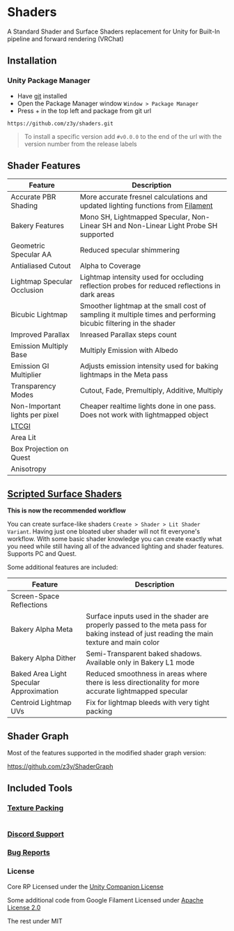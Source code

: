 # Shaders
A Standard Shader and Surface Shaders replacement for Unity for Built-In pipeline and forward rendering (VRChat)

##  Installation
### Unity Package Manager

- Have [git](https://git-scm.com/downloads) installed
- Open the Package Manager window `Window > Package Manager`
- Press + in the top left and package from git url
```
https://github.com/z3y/shaders.git
```

> To install a specific version add `#v0.0.0` to the end of the url with the version number  from the release labels

## Shader Features

| Feature | Description |
| - | - |
|Accurate PBR Shading | More accurate fresnel calculations and updated lighting functions from [Filament](https://github.com/google/filament) |
|Bakery Features| Mono SH, Lightmapped Specular, Non-Linear SH and Non-Linear Light Probe SH supported |
|Geometric Specular AA| Reduced specular shimmering |
|Antialiased Cutout | Alpha to Coverage |
|Lightmap Specular Occlusion| Lightmap intensity used for occluding reflection probes for reduced reflections in dark areas|
|Bicubic Lightmap| Smoother lightmap at the small cost of sampling it multiple times and performing bicubic filtering in the shader|
|Improved Parallax | Inreased Parallax steps count |
|Emission Multiply Base | Multiply Emission with Albedo|
|Emission GI Multiplier| Adjusts emission intensity used for baking lightmaps in the Meta pass |
|Transparency Modes | Cutout, Fade, Premultiply, Additive, Multiply|
|Non-Important lights per pixel| Cheaper realtime lights done in one pass. Does not work with lightmapped object |
|[LTCGI](https://github.com/PiMaker/ltcgi)||
|Area Lit||
|Box Projection on Quest||
|Anisotropy||

## [Scripted Surface Shaders](/Documentation~/ScriptedSurfaceShaders.md)

**This is now the recommended workflow**

You can create surface-like shaders `Create > Shader > Lit Shader Variant`. Having just one bloated uber shader will not fit everyone's workflow. With some basic shader knowledge you can create exactly what you need while still having all of the advanced lighting and shader features. Supports PC and Quest. 

Some additional features are included:

| Feature | Description |
| - | - |
|Screen-Space Reflections| |
|Bakery Alpha Meta| Surface inputs used in the shader are properly passed to the meta pass for baking instead of just reading the main texture and main color|
|Bakery Alpha Dither|Semi-Transparent baked shadows. Available only in Bakery L1 mode|
|Baked Area Light Specular Approximation| Reduced smoothness in areas where there is less directionality for more accurate lightmapped specular|
|Centroid Lightmap UVs|Fix for lightmap bleeds with very tight packing|

## Shader Graph
Most of the features supported in the modified shader graph version:

https://github.com/z3y/ShaderGraph 


## Included Tools 
### [Texture Packing](/Documentation~/TexturePacking.md)


#

### [Discord Support](https://discord.gg/bw46tKgRFT)
### [Bug Reports](https://github.com/z3y/shaders/issues)

### License
Core RP Licensed under the [Unity Companion License](/ShaderLibrary//CoreRP/LICENSE.md)

Some additional code from Google Filament Licensed under [Apache License 2.0](/ShaderLibrary//FilamentLicense.md)

The rest under MIT
